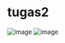 # tugas2
![image](https://user-images.githubusercontent.com/100176115/158568368-4806774f-94e4-42e4-88fe-cd47409146d4.png)
![image](https://user-images.githubusercontent.com/100176115/158568904-8b0289a3-821f-4aa8-b58d-6c366f26a08d.png)
